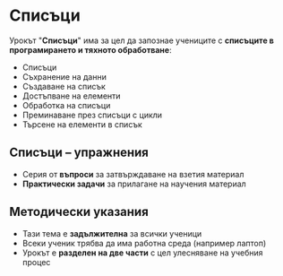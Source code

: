 # Списъци 

Урокът "**Списъци**" има за цел да запознае учениците с **списъците в програмирането и тяхното обработване**:
 - ͏Списъци
 - ͏Съхранение на данни
 - Създаване на списък
 - Достъпване на елементи
 - Обработка на списъци
 - Преминаване през списъци с цикли
 - Търсене на елементи в списък

## Списъци – упражнения
  - Серия от **въпроси** за затвърждаване на взетия материал
  - **Практически задачи** за прилагане на научения материал

## Методически указания
  - Тази тема е **задължителна** за всички ученици
  - Всеки ученик трябва да има работна среда (например лаптоп)
  - Урокът е **разделен на две части** с цел улесняване на учебния процес
